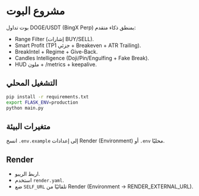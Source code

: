 # مشروع البوت

بوت تداول DOGE/USDT (BingX Perp) بمنطق ذكاء متقدم:
- Range Filter (إشارات BUY/SELL).
- Smart Profit (TP1 جزئي + Breakeven + ATR Trailing).
- BreakIntel + Regime + Give-Back.
- Candles Intelligence (Doji/Pin/Engulfing + Fake Break).
- HUD ملون + /metrics + keepalive.

## التشغيل المحلي
```bash
pip install -r requirements.txt
export FLASK_ENV=production
python main.py
```

## متغيرات البيئة
انسخ `.env.example` إلى إعدادات Render (Environment) أو `.env` محليًا.

## Render
- اربط الريبو.
- استخدم `render.yaml`.
- ضع `SELF_URL` تلقائيًا من Render (Environment → RENDER_EXTERNAL_URL).
